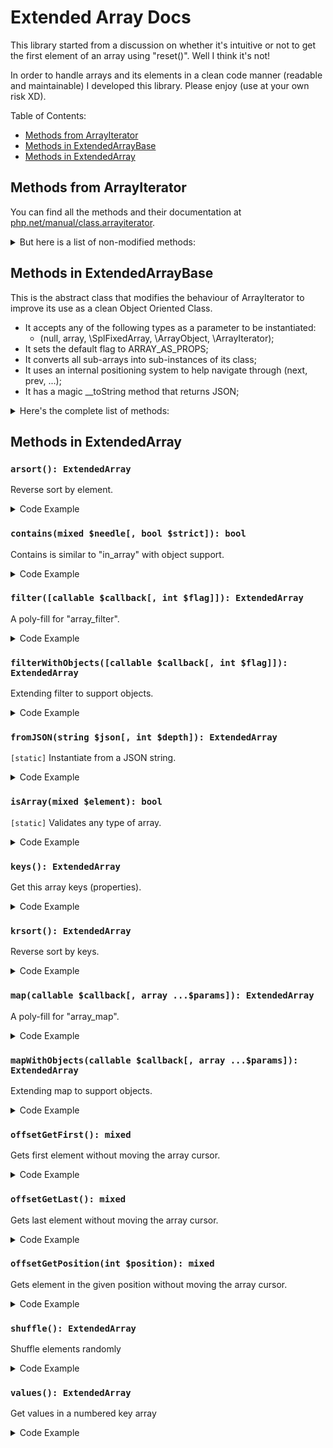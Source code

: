 # Extended Array Docs
This library started from a discussion on whether it's intuitive or not
to get the first element of an array using "reset()". Well I think it's not!

In order to handle arrays and its elements in a clean code manner
(readable and maintainable) I developed this library. Please enjoy
(use at your own risk XD).

Table of Contents:
* [Methods from ArrayIterator](#methods-from-arrayiterator)
* [Methods in ExtendedArrayBase](#methods-in-extendedarraybase)
* [Methods in ExtendedArray](#methods-in-extendedarray)

## Methods from ArrayIterator
You can find all the methods and their documentation at
[php.net/manual/class.arrayiterator](https://www.php.net/manual/en/class.arrayiterator.php).

<details>
  <summary>But here is a list of non-modified methods:</summary>

  | Method       | Parameters         | Return | Description |
  | ------------ | ------------------ | ------ | ----------- |
  | append       | mixed $value       | null   | `[*]` Append an element to the object
  | count        |                    | int    | The amount of elements
  | current      |                    | mixed  | Get the element under the cursor
  | getFlags     |                    | int    | Get behaviour flags of the ArrayIterator
  | key          |                    | mixed  | Current position element index
  | offsetExists | mixed $index       | bool   | Validate element index
  | offsetGet    | mixed $index       | mixed  | Get element in given index
  | serialize    |                    | string | Applies PHP serialization to the object
  | setFlags     | string $flags      | null   | Set behaviour flags of the ArrayIterator
  | unserialize  | string $serialized | null   | Populates self using PHP unserialize
  | valid        |                    | bool   | Validate element in the current position
  _* "append" is indirectly modified as it uses "offsetSet" internally_
</details>

## Methods in ExtendedArrayBase
This is the abstract class that modifies the behaviour of ArrayIterator
to improve its use as a clean Object Oriented Class.
* It accepts any of the following types as a parameter to be instantiated:
  * (null, array, \SplFixedArray, \ArrayObject, \ArrayIterator);
* It sets the default flag to ARRAY_AS_PROPS;
* It converts all sub-arrays into sub-instances of its class;
* It uses an internal positioning system to help navigate through (next, prev, ...);
* It has a magic __toString method that returns JSON;

<details>
  <summary>Here's the complete list of methods:</summary>

  | Method        | Parameters             | Return | Description |
  | ------------- | ---------------------- | ------ | ----------- |
  | asort         |                        | this   | Extending method to support sub-objects
  | element       |                        | mixed  | `[added]` Element is an alias for "current"
  | end           |                        | this   | `[added]` Move the cursor to the end
  | first         |                        | this   | `[added]` First is an alias for "rewind"
  | getArrayCopy  |                        | array  | Extending method to convert sub-objects to array
  | isArrayObject | mixed $array           | bool   | `[added][static]` Identifies usable classes
  | jsonSerialize | <nobr>[int $options[, int $depth]]</nobr> | string | `[added]` JSON Serialize
  | ksort         |                        | this   | Extending method to update position map
  | last          |                        | this   | `[added]` Last is an alias to "end"
  | natcasesort   |                        | this   | Extending method to update position map
  | natsort       |                        | this   | Extending method to update position map
  | next          |                        | this   | Extending method to return $this
  | offsetSet     | <nobr>mixed $index, mixed $newval</nobr>  | null   | Extending method to update position map
  | offsetUnset   | mixed $index           | null   | Extending method to update position map
  | pos           |                        | int    | `[added]` Current position as in \SplFixedArray
  | prev          |                        | this   | `[added]` Move the cursor to previous element
  | rewind        |                        | this   | Extending method to return $this
  | seek          | int $position          | this   | Extending method to return $this
  | seekKey       | mixed $key             | this   | `[added]` Moves the cursor to given key
  | uasort        | callable $cmp_function | this   | Extending method to update position map
  | uksort        | callable $cmp_function | this   | Extending method to update position map
</details>

## Methods in ExtendedArray

### `arsort(): ExtendedArray`
Reverse sort by element.
<details>
  <summary>Code Example</summary>

  ```php
  <?php
  $cities = new ExtendedArray(['Dublin', 'Paris', 'Cairo', 'Tokyo']);
  print($cities->arsort());
  /**
   * {
   *   "3": "Tokyo",
   *   "1": "Paris",
   *   "0": "Dublin",
   *   "2": "Cairo"
   * }
   */
  ```
</details>

### `contains(mixed $needle[, bool $strict]): bool`
Contains is similar to "in_array" with object support.
<details>
  <summary>Code Example</summary>

  ```php
  <?php
  $cities = new ExtendedArray(['Dublin', 'Paris', 'Cairo', 'Tokyo']);
  var_dump($cities->contains('Cairo')); // true
  var_dump($cities->contains('Kyoto')); // false
  ```
</details>

### `filter([callable $callback[, int $flag]]): ExtendedArray`
A poly-fill for "array_filter".
<details>
  <summary>Code Example</summary>

  ```php
  <?php
  $cities = new ExtendedArray(['Dublin', 'Paris', 'Cairo', 'Tokyo']);
  print(
    $cities->filter(
      function ($item) {
        return strlen($item) == 5;
      }
    )
  );
  /**
   * {
   *   "1": "Paris",
   *   "2": "Cairo",
   *   "3": "Tokyo"
   * }
   */
  ```
</details>

### `filterWithObjects([callable $callback[, int $flag]]): ExtendedArray`
Extending filter to support objects.
<details>
  <summary>Code Example</summary>

  ```php
  <?php
  $cities = new ExtendedArray(['Dublin', 'Paris', 'Cairo', 'Tokyo']);
  $countries = new ExtendedArray(['Ireland', 'France', 'Egypt', 'Japan']);
  $places = new ExtendedArray(['cities' => $cities, 'countries' => $countries]);
  print(
    $places->filterWithObjects(
      function ($item) {
        return $item->count();
      }
    )
  );
  /**
   * {
   *   "cities": {
   *     "0": "Dublin",
   *     "1": "Paris",
   *     "2": "Cairo",
   *     "3": "Tokyo"
   *   },
   *   "countries": {
   *     "0": "Ireland",
   *     "1": "France",
   *     "2": "Egypt",
   *     "3": "Japan"
   *   }
   * }
   */
  ```
</details>

### `fromJSON(string $json[, int $depth]): ExtendedArray`
`[static]` Instantiate from a JSON string.
<details>
  <summary>Code Example</summary>

  ```php
  <?php
  $jsonCities = '{"Dublin","Paris","Cairo","Tokyo"}';
  print(
    ExtendedArray::fromJSON($jsonCities)
  );
  /**
   * {
   *   "0": "Dublin",
   *   "1": "Paris",
   *   "2": "Cairo",
   *   "3": "Tokyo"
   * }
   */
  ```
</details>

### `isArray(mixed $element): bool`
`[static]` Validates any type of array.
<details>
  <summary>Code Example</summary>

  ```php
  <?php
  $plainArray = ['Dublin', 'Paris', 'Cairo', 'Tokyo'];
  $cities = new ExtendedArray($plainArray);
  var_dump(ExtendedArray::isArray($plainArray)); // true
  var_dump(ExtendedArray::isArray($cities));     // true
  var_dump(ExtendedArray::isArray('not array')); // false
  ```
</details>

### `keys(): ExtendedArray`
Get this array keys (properties).
<details>
  <summary>Code Example</summary>

  ```php
  <?php
  $cities = new ExtendedArray(
    [
      'Ireland' => 'Dublin',
      'France' => 'Paris',
      'Egypt' => 'Cairo',
      'Japan' => 'Tokyo'
    ]
  );
  print($cities->keys());
  /**
   * {
   *   "0": "Ireland",
   *   "1": "France",
   *   "2": "Egypt",
   *   "3": "Japan"
   * }
   */
  ```
</details>

### `krsort(): ExtendedArray`
Reverse sort by keys.
<details>
  <summary>Code Example</summary>

  ```php
  <?php
  $cities = new ExtendedArray(
    [
      'Ireland' => 'Dublin',
      'France' => 'Paris',
      'Egypt' => 'Cairo',
      'Japan' => 'Tokyo'
    ]
  );
  print($cities->krsort());
  /**
   * {
   *   "Japan": "Tokyo",
   *   "Ireland": "Dublin",
   *   "France": "Paris",
   *   "Egypt": "Cairo"
   * }
   */
  ```
</details>

### `map(callable $callback[, array ...$params]): ExtendedArray`
A poly-fill for "array_map".
<details>
  <summary>Code Example</summary>

  ```php
  <?php
  $cities = new ExtendedArray(['Dublin', 'Paris', 'Cairo', 'Tokyo']);
  print(
    $cities->map(
      function ($item) {
        return strrev($item);
      }
    )
  );
  /**
   * {
   *   "0": "nilbuD",
   *   "1": "siraP",
   *   "2": "oriaC",
   *   "3": "oykoT"
   * }
   */
  ```
</details>

### `mapWithObjects(callable $callback[, array ...$params]): ExtendedArray`
Extending map to support objects.
<details>
  <summary>Code Example</summary>

  ```php
  <?php
  $cities = new ExtendedArray(['Dublin', 'Paris', 'Cairo', 'Tokyo']);
  $countries = new ExtendedArray(['Ireland', 'France', 'Egypt', 'Japan']);
  $places = new ExtendedArray(['cities' => $cities, 'countries' => $countries]);
  print(
    $places->mapWithObjects(
      function ($item) {
        return $item->filter(
          function ($element) {
            return strlen($element) == 5;
          }
        )->jsonSerialize();
      }
    )
  );
  /**
   * {
   *   "cities": "{\"1\":\"Paris\",\"2\":\"Cairo\",\"3\":\"Tokyo\"}",
   *   "countries": "{\"2\":\"Egypt\",\"3\":\"Japan\"}"
   * }
   */
  ```
</details>

### `offsetGetFirst(): mixed`
Gets first element without moving the array cursor.
<details>
  <summary>Code Example</summary>

  ```php
  <?php
  $cities = new ExtendedArray(['Dublin', 'Paris', 'Cairo', 'Tokyo']);
  print($cities->offsetGetFirst());
  /**
   * Dublin
   */
  ```
</details>

### `offsetGetLast(): mixed`
Gets last element without moving the array cursor.
<details>
  <summary>Code Example</summary>

  ```php
  <?php
  $cities = new ExtendedArray(['Dublin', 'Paris', 'Cairo', 'Tokyo']);
  print($cities->offsetGetLast());
  /**
   * Tokyo
   */
  ```
</details>

### `offsetGetPosition(int $position): mixed`
Gets element in the given position without moving the array cursor.
<details>
  <summary>Code Example</summary>

  ```php
  <?php
  $cities = new ExtendedArray(['Dublin', 'Paris', 'Cairo', 'Tokyo']);
  print($cities->offsetGetPosition(1));
  /**
   * Paris
   */
  ```
</details>

### `shuffle(): ExtendedArray`
Shuffle elements randomly
<details>
  <summary>Code Example</summary>

  ```php
  <?php
  $cities = new ExtendedArray(['Dublin', 'Paris', 'Cairo', 'Tokyo']);
  print($cities->shuffle());
  /**
   * {
   *   "1": "Paris",
   *   "0": "Dublin",
   *   "3": "Tokyo",
   *   "2": "Cairo"
   * }
   */
  ```
</details>

### `values(): ExtendedArray`
Get values in a numbered key array
<details>
  <summary>Code Example</summary>

  ```php
  <?php
  $cities = new ExtendedArray(
    [
      'Egypt' => 'Cairo',
      'Japan' => 'Tokyo',
      'France' => 'Paris',
      'Ireland' => 'Dublin'
    ]
  );
  print($cities->values());
  /**
   * {
   *   "0": "Cairo",
   *   "1": "Tokyo",
   *   "2": "Paris",
   *   "3": "Dublin"
   * }
   */
  ```
</details>
